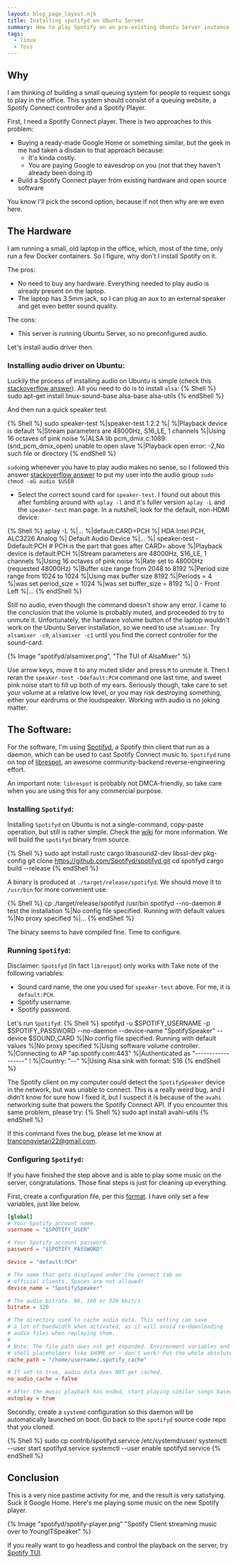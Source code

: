 ```yaml
---
layout: blog_page_layout.njk
title: Installing spotifyd on Ubuntu Server
summary: How to play Spotify on an pre-existing Ubuntu Server instance.
tags:
  - linux
  - foss
---
```


## Why

I am thinking of building a small queuing system for people to request songs to play in the office.
This system should consist of a queuing website, a Spotify Connect controller and a Spotify Player.

First, I need a Spotify Connect player. There is two approaches to this problem:

- Buying a ready-made Google Home or something similar, but the geek in me had taken a disdain to that approach because:
  - It's kinda costly.
  - You are paying Google to eavesdrop on you (not that they haven't already been doing it)
- Build a Spotify Connect player from existing hardware and open source software

You know I'll pick the second option, because if not then why are we even here.

## The Hardware

I am running a small, old laptop in the office, which, most of the time, only run a few Docker containers.
So I figure, why don't I install Spotify on it.

The pros:

- No need to buy any hardware. Everything needed to play audio is already present on the laptop.
- The laptop has 3.5mm jack, so I can plug an aux to an external speaker and get even better sound quality.

The cons:

- This server is running Ubuntu Server, so no preconfigured audio.

Let's install audio driver then.

### Installing audio driver on Ubuntu:

Luckily the process of installing audio on Ubuntu is simple
(check this [stackoverflow answer](https://askubuntu.com/questions/722685/realtek-audio-drivers-for-ubuntu)).
All you need to do is to install `alsa`:
{% Shell %}
sudo apt-get install linux-sound-base alsa-base alsa-utils
{% endShell %}

And then run a quick speaker test.

{% Shell %}
sudo speaker-test
%|speaker-test 1.2.2
%|
%|Playback device is default
%|Stream parameters are 48000Hz, S16_LE, 1 channels
%|Using 16 octaves of pink noise
%|ALSA lib pcm_dmix.c:1089:(snd_pcm_dmix_open) unable to open slave
%|Playback open error: -2,No such file or directory
{% endShell %}

`sudo`ing whenever you have to play audio makes no sense,
so I followed this answer [stackoverflow answer](https://askubuntu.com/questions/8362/setting-up-audio-on-a-server-install)
to put my user into the audio group `sudo chmod -aG audio $USER`

- Select the correct sound card for `speaker-test`.
  I found out about this after fumbling around with `aplay -l` and it's fuller version `aplay -L` and the `speaker-test` man page.
  In a nutshell, look for the default, non-HDMI device:

{% Shell %}
aplay -L
%|...
%|default:CARD=PCH
%| HDA Intel PCH, ALC3226 Analog
%| Default Audio Device
%|...
%|
speaker-test -Ddefault:PCH # PCH is the part that goes after CARD= above
%|Playback device is default:PCH
%|Stream parameters are 48000Hz, S16_LE, 1 channels
%|Using 16 octaves of pink noise
%|Rate set to 48000Hz (requested 48000Hz)
%|Buffer size range from 2048 to 8192
%|Period size range from 1024 to 1024
%|Using max buffer size 8192
%|Periods = 4
%|was set period_size = 1024
%|was set buffer_size = 8192
%| 0 - Front Left
%|...
{% endShell %}

Still no audio, even though the command doesn't show any error.
I came to the conclusion that the volume is probably muted, and proceeded to try to unmute it.
Unfortunately, the hardware volume button of the laptop wouldn't work on the Ubuntu Server installation, so we need to use
`alsamixer`. Try `alsamixer -c0`, `alsamixer -c1` until you find the correct controller for the sound-card.

{% Image "spotifyd/alsamixer.png", "The TUI of AlsaMixer" %}

Use arrow keys, move it to any muted slider and press `M` to unmute it.
Then I reran the `speaker-test -Ddefault:PCH` command one last time, and sweet pink noise start to fill up both of my ears.
Seriously though, take care to set your volume at a relative low level, or you may risk destroying something,
either your eardrums or the loudspeaker. Working with audio is no joking matter.

## The Software:

For the software, I'm using [Spotifyd](https://github.com/Spotifyd/spotifyd), a Spotify thin client that run
as a daemon, which can be used to cast Spotify Connect music to.
`Spotifyd` runs on top of [librespot](https://github.com/librespot-org/librespot), an awesome community-backend
reverse-engineering effort.

An important note: `librespot` is probably not DMCA-friendly, so take care when you are using this for any commercial purpose.

### Installing `Spotifyd`:

Installing `Spotifyd` on Ubuntu is not a single-command, copy-paste operation, but still is rather simple.
Check the [wiki](https://spotifyd.github.io/spotifyd/installation/Ubuntu.html) for more information.
We will build the `spotifyd` binary from source.

{% Shell %}
sudo apt install rustc cargo libasound2-dev libssl-dev pkg-config
git clone https://github.com/Spotifyd/spotifyd.git
cd spotifyd
cargo build --release
{% endShell %}

A binary is produced at `./target/release/spotifyd`. We should move it to `/usr/bin` for more convenient use.

{% Shell %}
cp ./target/release/spotifyd /usr/bin
spotifyd --no-daemon # test the installation
%|No config file specified. Running with default values
%|No proxy specified
%|...
{% endShell %}

The binary seems to have compiled fine. Time to configure.

### Running `Spotifyd`:

Disclaimer: `Spotifyd` (in fact `librespot`) only works with
Take note of the following variables:

- Sound card name, the one you used for `speaker-test` above. For me, it is `default:PCH`.
- Spotify username.
- Spotify password.

Let's run `Spotifyd`:
{% Shell %}
spotifyd -u $SPOTIFY_USERNAME -p $SPOTIFY_PASSWORD --no-daemon --device-name "SpotifySpeaker" --device $SOUND_CARD
%|No config file specified. Running with default values
%|No proxy specified
%|Using software volume controller.
%|Connecting to AP "ap.spotify.com:443"
%|Authenticated as "------------------" !
%|Country: "--"
%|Using Alsa sink with format: S16
{% endShell %}

The Spotify client on my computer could detect the `SpotifySpeaker` device in the network, but was unable to connect.
This is a really weird bug, and I didn't know for sure how I fixed it, but I suspect it is because of the `avahi` networking
suite that powers the Spotify Connect API. If you encounter this same problem, please try:
{% Shell %}
sudo apt install avahi-utils
{% endShell %}

If this command fixes the bug, please let me know at [trancongvietan22@gmail.com](mailto:trancongvietan22@gmail.com).

### Configuring `Spotifyd`:

If you have finished the step above and is able to play some music on the server, congratulations.
Those final steps is just for cleaning up everything.

First, create a configuration file, per this [format](https://spotifyd.github.io/spotifyd/config/File.html).
I have only set a few variables, just like below.

```toml
[global]
# Your Spotify account name.
username = "$SPOTIFY_USER"

# Your Spotify account password.
password = "$SPOTIFY_PASSWORD"

device = "default:PCH"

# The name that gets displayed under the connect tab on
# official clients. Spaces are not allowed!
device_name = "SpotifySpeaker"

# The audio bitrate. 96, 160 or 320 kbit/s
bitrate = 320

# The directory used to cache audio data. This setting can save
# a lot of bandwidth when activated, as it will avoid re-downloading
# audio files when replaying them.
#
# Note: The file path does not get expanded. Environment variables and
# shell placeholders like $HOME or ~ don't work! Put the whole absolute path here
cache_path = "/home/username/.spotify_cache"

# If set to true, audio data does NOT get cached.
no_audio_cache = false

# After the music playback has ended, start playing similar songs based on the previous tracks.
autoplay = true
```

Secondly, create a `systemd` configuration so this daemon will be automatically launched on boot.
Go back to the `spotifyd` source code repo that you cloned.

{% Shell %}
sudo cp contrib/spotifyd.service /etc/systemd/user/
systemctl --user start spotifyd.service
systemctl --user enable spotifyd.service
{% endShell %}

## Conclusion

This is a very nice pastime activity for me, and the result is very satisfying. Suck it Google Home.
Here's me playing some music on the new Spotify player.

{% Image "spotifyd/spotify-player.png" "Spotify Client streaming music over to YoungITSpeaker" %}

If you really want to go headless and control the playback on the server,
try [Spotify TUI](https://github.com/Rigellute/spotify-tui).
